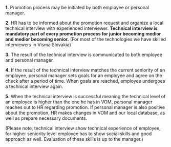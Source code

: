 **1.** Promotion process may be initiated by both employee or personal manager.

**2.** HR has to be informed about the promotion request and organize a local technical interview with experienced interviewer. **Technical interview is mandatory part of every promotion process for junior becoming medior and medior becoming senior.** (For most of the technologies we have skilled interviewers in Visma Slovakia)

**3.** The result of the technical interview is communicated to both employee and personal manager.

**4.** If the result of the technical interview matches the current seniority of an employee, personal manager sets goals for an employee and agree on the check after a period of time. When goals are reached, employee undergoes a technical interview again.

**5.** When the technical interview is successful meaning the technical level of an employee is higher than the one he has in VOM, personal manager reaches out to HR regarding promotion. If personal manager is also positive about the promotion, HR makes changes in VOM and our local database, as well as prepare necessary documents.

(Please note, technical interview show technical experience of employee, for higher seniority level employee has to show social skills and good approach as well. Evaluation of these skills is up to the manager.)